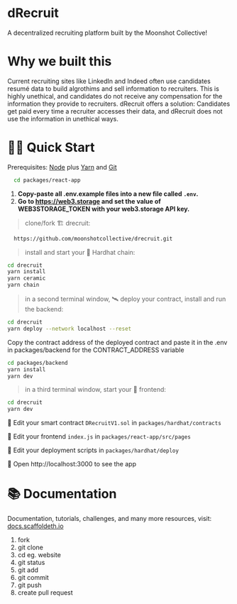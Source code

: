 # dRecruit

A decentralized recruiting platform built by the Moonshot Collective!

# Why we built this

Current recruiting sites like LinkedIn and Indeed often use candidates resumé data to build algrothims and sell information to recruiters. This is highly unethical, and candidates do not receive any compensation for the information they provide to recruiters. dRecruit offers a solution: Candidates get paid every time a recruiter accesses their data, and dRecruit does not use the information in unethical ways.

# 🏄‍♂️ Quick Start

Prerequisites: [Node](https://nodejs.org/en/download/) plus [Yarn](https://classic.yarnpkg.com/en/docs/install/) and [Git](https://git-scm.com/downloads)

```bash
  cd packages/react-app
```

1. **Copy-paste all .env.example files into a new file called `.env`.**
2. **Go to https://web3.storage and set the value of WEB3STORAGE_TOKEN with your web3.storage API key.**

> clone/fork 🏗 drecruit:

```bash
  https://github.com/moonshotcollective/drecruit.git
```

> install and start your 👷‍ Hardhat chain:

```bash
cd drecruit
yarn install
yarn ceramic
yarn chain
```

> in a second terminal window, 🛰 deploy your contract, install and run the backend:

```bash
cd drecruit
yarn deploy --network localhost --reset
```

Copy the contract address of the deployed contract and paste it in the .env in packages/backend for the CONTRACT_ADDRESS variable

```bash
cd packages/backend
yarn install
yarn dev
```

> in a third terminal window, start your 📱 frontend:

```bash
cd drecruit
yarn dev
```

🔏 Edit your smart contract `DRecruitV1.sol` in `packages/hardhat/contracts`

📝 Edit your frontend `index.js` in `packages/react-app/src/pages`

💼 Edit your deployment scripts in `packages/hardhat/deploy`

📱 Open http://localhost:3000 to see the app

# 📚 Documentation

Documentation, tutorials, challenges, and many more resources, visit: [docs.scaffoldeth.io](https://docs.scaffoldeth.io)


1. fork
2. git clone 
3. cd eg. website
4. git status
5. git add
6. git commit 
7. git push
8. create pull request